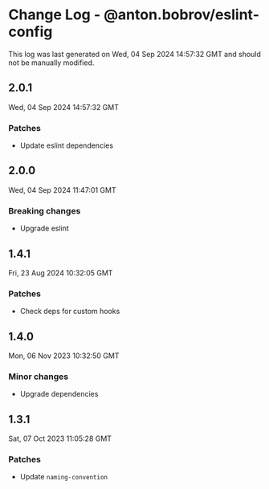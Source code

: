 # Change Log - @anton.bobrov/eslint-config

This log was last generated on Wed, 04 Sep 2024 14:57:32 GMT and should not be manually modified.

## 2.0.1
Wed, 04 Sep 2024 14:57:32 GMT

### Patches

- Update eslint dependencies

## 2.0.0
Wed, 04 Sep 2024 11:47:01 GMT

### Breaking changes

- Upgrade eslint

## 1.4.1
Fri, 23 Aug 2024 10:32:05 GMT

### Patches

- Check deps for custom hooks

## 1.4.0
Mon, 06 Nov 2023 10:32:50 GMT

### Minor changes

- Upgrade dependencies

## 1.3.1
Sat, 07 Oct 2023 11:05:28 GMT

### Patches

- Update `naming-convention`

